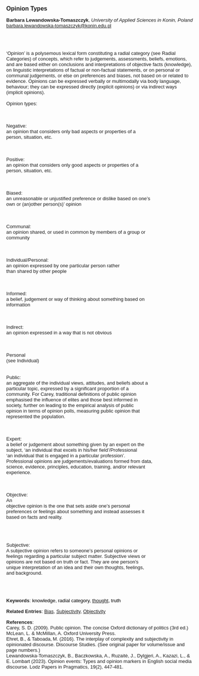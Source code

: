<!DOCTYPE html><html lang="en"><head><title="Opinion Types"></head>
<body><p><font face="Poppins, Calibri, sans-serif" size="3"><b>Opinion Types</b></font></p>
<p><font face="Poppins, Calibri, sans-serif" size="2"><b>Barbara Lewandowska-Tomaszczyk</b>, <i>University of Applied Sciences in Konin, Poland</i><br><a href="mailto:barbara.lewandowska-tomaszczyk@konin.edu.pl" target="blank">barbara.lewandowska-tomaszczyk@konin.edu.pl</a></font></p>
<p><font face="Poppins, Calibri, sans-serif" size="2"><br><br><br>‘Opinion’ is a polysemous lexical form constituting a radial category (see Radial Categories) of concepts, which refer to judgements, assessments, beliefs, emotions, and are based either on conclusions and interpretations of objective facts (knowledge), on linguistic interpretations of factual or non-factual statements, or on personal or communal judgements, or else on preferences and biases, not based on or related to evidence. Opinions can be expressed verbally or multimodally via body language, behaviour; they can be expressed directly (explicit opinions) or via indirect ways (implicit opinions).  <br><br>Opinion types:  <br><br><br> <br>Negative: <br>an opinion that considers only bad aspects or properties of a <br>person, situation, etc.<br><br><br> <br>Positive: <br>an opinion that considers only good aspects or properties of a <br>person, situation, etc.<br><br><br> <br>Biased: <br>an unreasonable or unjustified preference or dislike based on one’s <br>own or (an)other person(s)’ opinion<br><br><br> <br>Communal: <br>an opinion shared, or used in common by members of a group or <br>community<br><br><br> <br>Individual/Personal: <br>an opinion expressed by one particular person rather <br>than shared by other people<br><br><br> <br>Informed: <br>a belief, judgement or way of thinking about something based on <br>information<br><br><br> <br>Indirect: <br>an opinion expressed in a way that is not obvious<br><br><br> <br>Personal <br>(see Individual)<br> <br> <br>Public: <br>an aggregate of the individual views, attitudes, and beliefs about a <br>particular topic, expressed by a significant proportion of a <br>community. For Carey, traditional definitions of public opinion <br>emphasised the influence of elites and those best informed in <br>society, further on leading to the empirical analysis of public <br>opinion in terms of opinion polls, measuring public opinion that <br>represented the population.<br><br><br> <br>Expert: <br>a belief or judgement about something given by an expert on the <br>subject, ‘an individual that excels in his/her field’/Professional <br>‘an individual that is engaged in a particular profession’. <br>Professional opinions are judgements/evaluations formed from data, <br>science, evidence, principles, education, training, and/or relevant <br>experience.<br><br><br> <br>Objective: <br>An <br>objective opinion is the one that sets aside one’s personal <br>preferences or feelings about something and instead assesses it <br>based on facts and reality.  <br><br><br><br> <br>Subjective: <br>A subjective opinion refers to someone’s personal opinions or <br>feelings regarding a particular subject matter. Subjective views or <br>opinions are not based on truth or fact. They are one person’s <br>unique interpretation of an idea and their own thoughts, feelings, <br>and background.<br><br><br><br></font></p>
<p><font face="Poppins, Calibri, sans-serif" size="2"><b>Keywords</b>: </span></span></font></font></span></font><font color="#000000"><span style="text-decoration: none"><font face="calibri, sans-serif"><font size="2" style="font-size: 10pt"><span style="letter-spacing: -0.1pt"><span lang="en-gb">k</span></span></font></font></span></font><font color="#000000"><span style="text-decoration: none"><font face="calibri, sans-serif"><font size="2" style="font-size: 10pt"><span style="letter-spacing: -0.1pt"><span lang="en-gb">nowledge, radial category, <a href="./thought.html">thought</a>, truth</span></span></font></font></span></font></font></p>
<p><font face="Poppins, Calibri, sans-serif" size="2"><b>Related Entries</b>: <a href="./bias.html">Bias</a>, <a href="./subjectivity.html">Subjectivity</a>, <a href="./objectivity.html">Objectivity</a></font></p>
<p><font face="Poppins, Calibri, sans-serif" size="2"><b>References</b>:<br>Carey, S. D. (2009). Public opinion. The concise Oxford dictionary of politics (3rd ed.) McLean, L. &amp; McMillan, A. Oxford University Press.<br>Ehret, B., &amp; Taboada, M. (2016). The interplay of complexity and subjectivity in opinionated discourse. Discourse Studies. (See original paper for volume/issue and page numbers.)<br>Lewandowska-Tomaszczyk, B., Baczkowska, A., Ruzaitė, J., Dylgjeri, A., Kazazi, L., &amp; E. Lombart (2023). Opinion events: Types and opinion markers in English social media discourse. Lodz Papers in Pragmatics, 19(2), 447-481.</font></p>
</body>